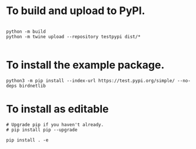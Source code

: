 # To build and upload to PyPI.

```

python -m build
python -m twine upload --repository testpypi dist/*


```

# To install the example package.

```
python3 -m pip install --index-url https://test.pypi.org/simple/ --no-deps birdnetlib
```

# To install as editable

```
# Upgrade pip if you haven't already.
# pip install pip --upgrade

pip install . -e


```
